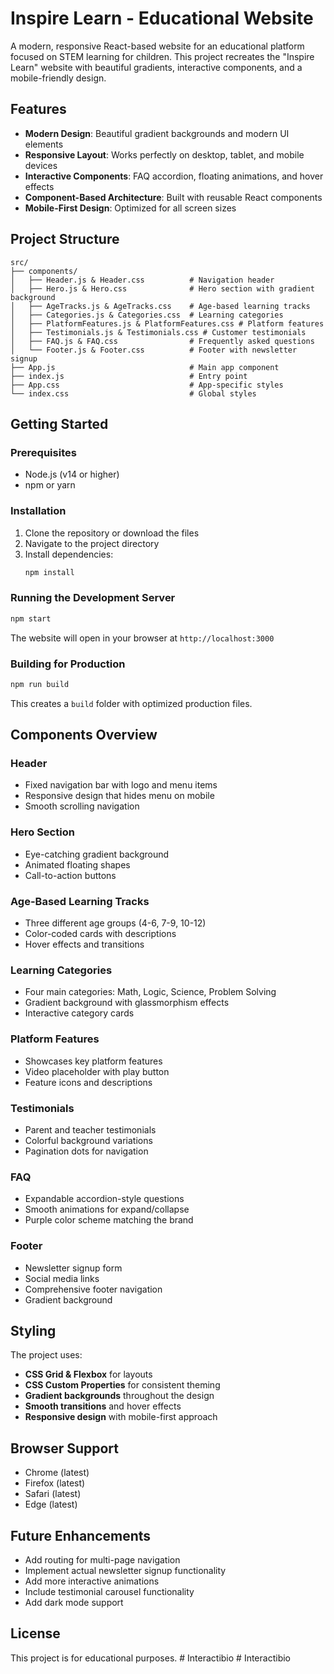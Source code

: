 # Inspire Learn - Educational Website

A modern, responsive React-based website for an educational platform focused on STEM learning for children. This project recreates the "Inspire Learn" website with beautiful gradients, interactive components, and a mobile-friendly design.

## Features

- **Modern Design**: Beautiful gradient backgrounds and modern UI elements
- **Responsive Layout**: Works perfectly on desktop, tablet, and mobile devices
- **Interactive Components**: FAQ accordion, floating animations, and hover effects
- **Component-Based Architecture**: Built with reusable React components
- **Mobile-First Design**: Optimized for all screen sizes

## Project Structure

```
src/
├── components/
│   ├── Header.js & Header.css          # Navigation header
│   ├── Hero.js & Hero.css              # Hero section with gradient background
│   ├── AgeTracks.js & AgeTracks.css    # Age-based learning tracks
│   ├── Categories.js & Categories.css  # Learning categories
│   ├── PlatformFeatures.js & PlatformFeatures.css # Platform features
│   ├── Testimonials.js & Testimonials.css # Customer testimonials
│   ├── FAQ.js & FAQ.css                # Frequently asked questions
│   └── Footer.js & Footer.css          # Footer with newsletter signup
├── App.js                              # Main app component
├── index.js                            # Entry point
├── App.css                             # App-specific styles
└── index.css                           # Global styles
```

## Getting Started

### Prerequisites

- Node.js (v14 or higher)
- npm or yarn

### Installation

1. Clone the repository or download the files
2. Navigate to the project directory
3. Install dependencies:
   ```bash
   npm install
   ```

### Running the Development Server

```bash
npm start
```

The website will open in your browser at `http://localhost:3000`

### Building for Production

```bash
npm run build
```

This creates a `build` folder with optimized production files.

## Components Overview

### Header
- Fixed navigation bar with logo and menu items
- Responsive design that hides menu on mobile
- Smooth scrolling navigation

### Hero Section
- Eye-catching gradient background
- Animated floating shapes
- Call-to-action buttons

### Age-Based Learning Tracks
- Three different age groups (4-6, 7-9, 10-12)
- Color-coded cards with descriptions
- Hover effects and transitions

### Learning Categories
- Four main categories: Math, Logic, Science, Problem Solving
- Gradient background with glassmorphism effects
- Interactive category cards

### Platform Features
- Showcases key platform features
- Video placeholder with play button
- Feature icons and descriptions

### Testimonials
- Parent and teacher testimonials
- Colorful background variations
- Pagination dots for navigation

### FAQ
- Expandable accordion-style questions
- Smooth animations for expand/collapse
- Purple color scheme matching the brand

### Footer
- Newsletter signup form
- Social media links
- Comprehensive footer navigation
- Gradient background

## Styling

The project uses:
- **CSS Grid & Flexbox** for layouts
- **CSS Custom Properties** for consistent theming
- **Gradient backgrounds** throughout the design
- **Smooth transitions** and hover effects
- **Responsive design** with mobile-first approach

## Browser Support

- Chrome (latest)
- Firefox (latest)
- Safari (latest)
- Edge (latest)

## Future Enhancements

- Add routing for multi-page navigation
- Implement actual newsletter signup functionality
- Add more interactive animations
- Include testimonial carousel functionality
- Add dark mode support

## License

This project is for educational purposes. #   I n t e r a c t i b i o  
 #   I n t e r a c t i b i o  
 